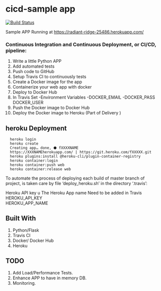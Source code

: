 # cicd-sample app

[![Build Status](https://travis-ci.org/madhushesharam/cicd-news-app.svg)](https://travis-ci.org/madhushesharam/cicd-news-app)


Sample APP Running at 
https://radiant-ridge-25486.herokuapp.com/

### Continuous Integration and Continuous Deployment, or CI/CD, pipeline:
   
   1) Write a little Python APP
   2) Add  automated tests 
   3) Push  code to GitHub
   4) Setup Travis CI to continuously tests
   5) Create a Docker image for the  app
   6) Containerize your web app with docker
   7) Deploy to Docker Hub
   8) In Travis Set -Environment Variables -DOCKER_EMAIL   -DOCKER_PASS   DOCKER_USER  
   9) Push the Docker image to Docker Hub
   10) Deploy the Docker image to Heroku (Part of Delivery )

   ## heroku Deployment
      heroku login
      heroku create
      Creating app… done, ⬢ fXXXXNAME
      https://XXXNAMEherokuapp.com/ | https://git.heroku.com/fXXXXX.git
      heroku plugins:install @heroku-cli/plugin-container-registry
      heroku container:login
      heroku container:push web
      heroku container:release web

   To automate the process of deploying each build of master branch of  project, is taken care by  file  ‘deploy_heroku.sh’ in the directory ‘.travis’:

   Heroku API key u The Heroku App name Need to be added in Travis
   HEROKU_API_KEY  
   HEROKU_APP_NAME  




## Built With
   1) Python/Flask
   2) Travis CI
   3) Docker/ Docker Hub
   4) Heroku
   

## TODO
   1) Add Load/Performance Tests.
   2) Enhance APP to have in memory DB.
   3) Monitoring. 
   
   
